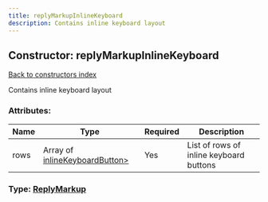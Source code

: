 ```yaml
---
title: replyMarkupInlineKeyboard
description: Contains inline keyboard layout
---
```

## Constructor: replyMarkupInlineKeyboard  
[Back to constructors index](index.md)



Contains inline keyboard layout

### Attributes:

| Name     |    Type       | Required | Description |
|----------|---------------|----------|-------------|
|rows|Array of [inlineKeyboardButton>](../constructors/inlineKeyboardButton>.md) | Yes|List of rows of inline keyboard buttons|



### Type: [ReplyMarkup](../types/ReplyMarkup.md)


